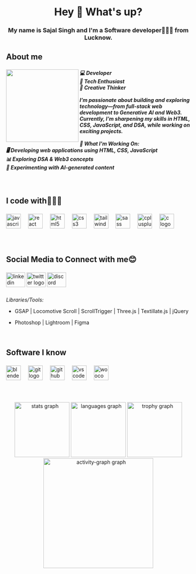 <h1 align="center">Hey 👋 What's up?</h1>

###

<h3 align="center">My name is  Sajal Singh and I'm a Software developer👨🏻‍💻 from Lucknow.</h3>

###

<h2 align="left">About me</h2>

###

<img align="left" height="198" src="https://media.tenor.com/whgQwNlVvNkAAAAm/xero-code.webp"  />

###

<h5 align="left">💻 Developer <br>🚀 Tech Enthusiast <br>🎨 Creative Thinker<br><br>I’m passionate about building and exploring technology—from full-stack web development to Generative AI and Web3. Currently, I’m sharpening my skills in HTML, CSS, JavaScript, and DSA, while working on exciting projects.<br><br>🔹 What I'm Working On:<br>🖥️ Developing web applications using HTML, CSS, JavaScript<br>📊 Exploring DSA & Web3 concepts<br>🤖 Experimenting with AI-generated content</h5>

<br>

###

<h2 align="left">I code with👩🏻‍💻</h2>

###

<div align="left">
  <img src="https://cdn.jsdelivr.net/gh/devicons/devicon/icons/javascript/javascript-original.svg" height="40" alt="javascript logo"  />
  <img width="12" />
  <img src="https://cdn.jsdelivr.net/gh/devicons/devicon/icons/react/react-original.svg" height="40" alt="react logo"  />
  <img width="12" />
  <img src="https://cdn.jsdelivr.net/gh/devicons/devicon/icons/html5/html5-original.svg" height="40" alt="html5 logo"  />
  <img width="12" />
  <img src="https://cdn.jsdelivr.net/gh/devicons/devicon/icons/css3/css3-original.svg" height="40" alt="css3 logo"  />
  <img width="12" />
  <img src="https://cdn.jsdelivr.net/gh/devicons/devicon/icons/tailwindcss/tailwindcss-original-wordmark.svg" height="40" alt="tailwindcss logo"  />
  <img width="12" />
  <img src="https://cdn.jsdelivr.net/gh/devicons/devicon/icons/sass/sass-original.svg" height="40" alt="sass logo"  />
  <img width="12" />
  <img src="https://cdn.jsdelivr.net/gh/devicons/devicon/icons/cplusplus/cplusplus-original.svg" height="40" alt="cplusplus logo"  />
  <img width="12" />
  <img src="https://cdn.jsdelivr.net/gh/devicons/devicon/icons/c/c-original.svg" height="40" alt="c logo"  />
</div>

###

<br>

<h2 align="left">Social Media to Connect with me😊</h2>

###

<div align="left">
  <img src="https://raw.githubusercontent.com/maurodesouza/profile-readme-generator/master/src/assets/icons/social/linkedin/default.svg" width="52" height="40" alt="linkedin logo"  />
  <img src="https://raw.githubusercontent.com/maurodesouza/profile-readme-generator/master/src/assets/icons/social/twitter/default.svg" width="52" height="40" alt="twitter logo"  />
  <img src="https://raw.githubusercontent.com/maurodesouza/profile-readme-generator/master/src/assets/icons/social/discord/default.svg" width="52" height="40" alt="discord logo"  />
</div>

###

*Libraries/Tools:*
- GSAP | Locomotive Scroll | ScrollTrigger | Three.js | Textillate.js | jQuery
- Photoshop | Lightroom | Figma

  <br>

<h2 align="left">Software I know</h2>

###

<div align="left">
  <img src="https://cdn.jsdelivr.net/gh/devicons/devicon/icons/blender/blender-original.svg" height="40" alt="blender logo"  />
  <img width="12" />
  <img src="https://cdn.jsdelivr.net/gh/devicons/devicon/icons/git/git-original.svg" height="40" alt="git logo"  />
  <img width="12" />
  <img src="https://cdn.jsdelivr.net/gh/devicons/devicon/icons/github/github-original.svg" height="40" alt="github logo"  />
  <img width="12" />
  <img src="https://cdn.jsdelivr.net/gh/devicons/devicon/icons/vscode/vscode-original.svg" height="40" alt="vscode logo"  />
  <img width="12" />
  <img src="https://cdn.jsdelivr.net/gh/devicons/devicon/icons/woocommerce/woocommerce-original.svg" height="40" alt="woocommerce logo"  />
</div>

<br>
<br>

###

<div align="center">
  <img src="https://github-readme-stats.vercel.app/api?username=SazzzNiziyan&hide_title=false&hide_rank=false&show_icons=true&include_all_commits=true&count_private=true&disable_animations=false&theme=moltack&locale=en&hide_border=true&order=1" height="150" alt="stats graph"  />
  <img src="https://github-readme-stats.vercel.app/api/top-langs?username=SazzzNiziyan&locale=en&hide_title=false&layout=compact&card_width=320&langs_count=5&theme=shades-of-purple&hide_border=true&order=2" height="150" alt="languages graph"  />
  <img src="https://github-profile-trophy.vercel.app?username=SazzzNiziyan&theme=dracula&column=-1&row=1&margin-w=8&margin-h=8&no-bg=true&no-frame=true&order=4" height="150" alt="trophy graph"  />
  <img src="https://github-readme-activity-graph.vercel.app/graph?username=SazzzNiziyan&radius=16&theme=react&area=true&order=5" height="300" alt="activity-graph graph"  />
</div>

###
